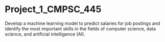 # Project_1_CMPSC_445
Develop a machine learning model to predict salaries for job postings and identify the most important skills in the fields of computer science, data science, and artificial intelligence (AI).
